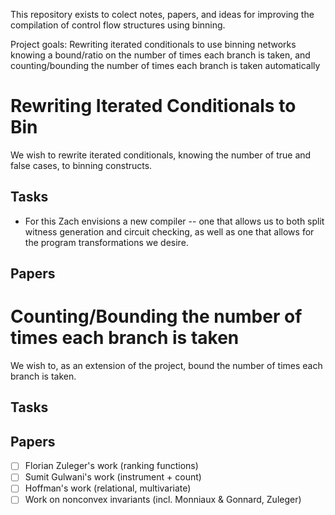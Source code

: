 This repository exists to colect notes, papers, and ideas for improving the compilation of control flow structures using binning.

Project goals:
Rewriting iterated conditionals to use binning networks knowing a bound/ratio on the number of times each branch is taken,
and counting/bounding the number of times each branch is taken automatically

# Rewriting Iterated Conditionals to Bin
We wish to rewrite iterated conditionals, knowing the number of true and false cases, to binning constructs.
## Tasks
- For this Zach envisions a new compiler -- one that allows us to both split witness generation and circuit checking, as well as one that allows for the program transformations we desire.
## Papers

# Counting/Bounding the number of times each branch is taken
We wish to, as an extension of the project, bound the number of times each branch is taken.
## Tasks
## Papers
- [ ] Florian Zuleger's work (ranking functions)
- [ ] Sumit Gulwani's work (instrument + count)
- [ ] Hoffman's work (relational, multivariate)
- [ ] Work on nonconvex invariants (incl. Monniaux & Gonnard, Zuleger)
